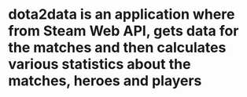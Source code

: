 # dota2data is an application where from Steam Web API, gets data for the matches and then calculates various statistics about the matches, heroes and players
